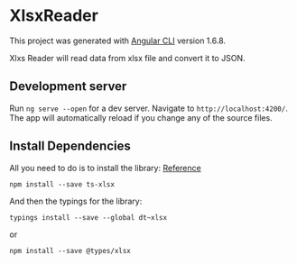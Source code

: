 # XlsxReader

This project was generated with [Angular CLI](https://github.com/angular/angular-cli) version 1.6.8.

Xlxs Reader will read data from xlsx file and convert it to JSON.

## Development server

Run `ng serve --open` for a dev server. Navigate to `http://localhost:4200/`. The app will automatically reload if you change any of the source files.

## Install Dependencies

All you need to do is to install the library: [Reference](https://www.npmjs.com/package/ts-xlsx)

    npm install --save ts-xlsx
And then the typings for the library:

    typings install --save --global dt~xlsx
or

    npm install --save @types/xlsx



